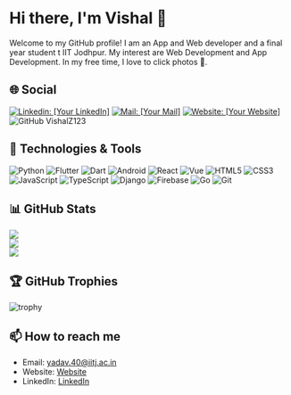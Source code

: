 # Hi there, I'm Vishal 👋

Welcome to my GitHub profile! I am an App and Web developer and a final year student t IIT Jodhpur. My interest are Web Development and App Development. In my free time, I love to click photos 📸.

## 🌐 Social
[![Linkedin: [Your LinkedIn]](https://img.shields.io/badge/-LinkedIn-blue?style=flat-square&logo=Linkedin&logoColor=white&link=LinkedIn)](https://www.linkedin.com/in/vishal-yadav-9871451b0/)
[![Mail: [Your Mail]](https://img.shields.io/badge/-Gmail-red?style=flat-square&logo=Gmail&logoColor=white&link=Mail)](mailto:yadav.40@iitj.ac.in)
[![Website: [Your Website]](https://img.shields.io/badge/-Website-purple?style=flat-square&logo=Instatus&logoColor=white&link=Website)](https://portfolio-zeheral.vercel.app/)
![GitHub VishalZ123](https://img.shields.io/github/followers/VishalZ123?label=follow&style=social)



## 🔧 Technologies & Tools

![Python](https://img.shields.io/badge/-Python-black?style=flat-square&logo=python)
![Flutter](https://img.shields.io/badge/-Flutter-055595?style=flat-square&logo=flutter)
![Dart](https://img.shields.io/badge/-Dart-055595?style=flat-square&logo=dart)
![Android](https://img.shields.io/badge/-Android-3DDC84?style=flat-square&logo=android&logoColor=white)
![React](https://img.shields.io/badge/-React-black?style=flat-square&logo=react)
![Vue](https://img.shields.io/badge/-Vue-4FC08D?style=flat-square&logo=vue.js&logoColor=white)
![HTML5](https://img.shields.io/badge/-HTML5-E34F26?style=flat-square&logo=html5&logoColor=white)
![CSS3](https://img.shields.io/badge/-CSS3-1572B6?style=flat-square&logo=css3)
![JavaScript](https://img.shields.io/badge/-JavaScript-black?style=flat-square&logo=javascript)
![TypeScript](https://img.shields.io/badge/-TypeScript-f0fff0?style=flat-square&logo=typescript)
![Django](https://img.shields.io/badge/-Django-092E20?style=flat-square&logo=django&logoColor=white)
![Firebase](https://img.shields.io/badge/-Firebase-FFA611?style=flat-square&logo=firebase&logoColor=white)
![Go](https://img.shields.io/badge/-Go-336791?style=flat-square&logo=go)
![Git](https://img.shields.io/badge/-Git-black?style=flat-square&logo=git)

## 📊 GitHub Stats
![](https://github-readme-stats.vercel.app/api?username=VishalZ123&theme=dark&hide_border=false&include_all_commits=true&count_private=true)<br/>
![](https://github-readme-streak-stats.herokuapp.com/?user=VishalZ123&theme=dark&hide_border=false)<br/>
![](https://github-readme-stats.vercel.app/api/top-langs/?username=VishalZ123&theme=dark&hide_border=false&include_all_commits=true&count_private=true&layout=compact)
## 🏆 GitHub Trophies
![trophy](https://github-profile-trophy.vercel.app/?username=VishalZ123&theme=onedark)

## 📫 How to reach me

- Email: [yadav.40@iitj.ac.in](mailto:yadav.40@iitj.ac.in)
- Website: [Website](https://portfolio-zeheral.vercel.app/)
- LinkedIn: [LinkedIn](https://www.linkedin.com/in/vishal-yadav-9871451b0/)
